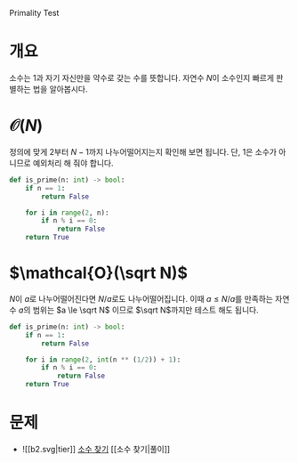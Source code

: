 Primality Test
# 개요
소수는 $1$과 자기 자신만을 약수로 갖는 수를 뜻합니다. 자연수 $N$이 소수인지 빠르게 판별하는 법을 알아봅시다.
# $\mathcal{O}(N)$
정의에 맞게 $2$부터 $N-1$까지 나누어떨어지는지 확인해 보면 됩니다. 단, $1$은 소수가 아니므로 예외처리 해 줘야 합니다.
```python
def is_prime(n: int) -> bool:
    if n == 1:
        return False

    for i in range(2, n):
        if n % i == 0:
            return False
    return True
```
# $\mathcal{O}(\sqrt N)$
$N$이 $a$로 나누어떨어진다면 $N / a$로도 나누어떨어집니다. 이때 $a \le N / a$를 만족하는 자연수 $a$의 범위는 $a \le \sqrt N$ 이므로 $\sqrt N$까지만 테스트 해도 됩니다.
```python
def is_prime(n: int) -> bool:
    if n == 1:
        return False

    for i in range(2, int(n ** (1/2)) + 1):
        if n % i == 0:
            return False
    return True
```
# 문제
- ![[b2.svg|tier]] [소수 찾기](https://www.acmicpc.net/problem/1978) [[소수 찾기|풀이]]
